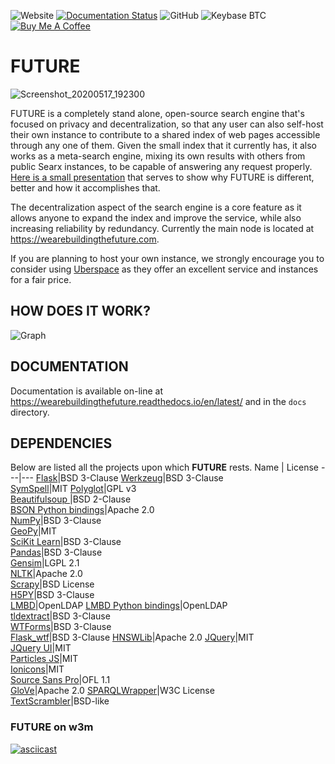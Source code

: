 ![Website](https://img.shields.io/website?down_color=red&down_message=offline&up_color=green&up_message=online&url=https%3A%2F%2Fwearebuildingthefuture.com) [![Documentation Status](https://readthedocs.org/projects/wearebuildingthefuture/badge/?version=latest)](https://wearebuildingthefuture.readthedocs.io/en/latest/?badge=latest) ![GitHub](https://img.shields.io/github/license/rtrevinnoc/FUTURE) ![Keybase BTC](https://img.shields.io/keybase/btc/rtrevinnoc)\
[![Buy Me A Coffee](https://camo.githubusercontent.com/031fc5a134cdca5ae3460822aba371e63f794233/68747470733a2f2f7777772e6275796d6561636f666665652e636f6d2f6173736574732f696d672f637573746f6d5f696d616765732f6f72616e67655f696d672e706e67)](https://www.buymeacoffee.com/searchatfuture)

# FUTURE

![Screenshot_20200517_192300](https://user-images.githubusercontent.com/7103315/82164538-bea0e600-9876-11ea-8d42-c8a1b126d8fb.png)

FUTURE is a completely stand alone, open-source search engine that's focused on privacy and decentralization, so that any user can also self-host their own instance to contribute to a shared index of web pages accessible through any one of them. Given the small index that it currently has, it also works as a meta-search engine, mixing its own results with others from public Searx instances, to be capable of answering any request properly. [Here is a small presentation](https://future-pitch.glitch.me/#0) that serves to show why FUTURE is different, better and how it accomplishes that.

The decentralization aspect of the search engine is a core feature as it allows anyone to expand the index and improve the service, while also increasing reliability by redundancy. Currently the main node is located at https://wearebuildingthefuture.com.

If you are planning to host your own instance, we strongly encourage you to consider using [Uberspace](https://uberspace.de/en/) as they offer an excellent service and instances for a fair price.



## HOW DOES IT WORK?

![Graph](https://cdn.glitch.com/ede86e6d-2c5a-40c6-b1a1-546bb881a618%2Fhow_it_works.png?v=1612302725088)



## DOCUMENTATION

Documentation is available on-line at https://wearebuildingthefuture.readthedocs.io/en/latest/ and in the `docs` directory.




## DEPENDENCIES

Below are listed all the projects upon which __FUTURE__ rests.
Name | License
---|---
[Flask](https://github.com/pallets/flask)|BSD 3-Clause
[Werkzeug](https://github.com/pallets/werkzeug)|BSD 3-Clause                
[SymSpell](https://github.com/wolfgarbe/SymSpell/)|MIT
[Polyglot](https://github.com/aboSamoor/polyglot/)|GPL v3                   
[Beautifulsoup ](https://code.launchpad.net/beautifulsoup)|BSD 2-Clause              
[BSON Python bindings](https://github.com/py-bson/bson)|Apache 2.0                
[NumPy](https://github.com/numpy/numpy)|BSD 3-Clause     
[GeoPy](https://github.com/geopy/geopy)|MIT                   
[SciKit Learn](https://github.com/scikit-learn/scikit-learn)|BSD 3-Clause                 
[Pandas](https://github.com/pandas-dev/pandas)|BSD 3-Clause     
[Gensim](https://github.com/RaRe-Technologies/gensim)|LGPL 2.1                      
[NLTK](https://github.com/nltk/nltk)|Apache 2.0      
[Scrapy](https://github.com/scrapy/scrapy)|BSD License                   
[H5PY](https://github.com/h5py/h5py)|BSD 3-Clause              
[LMBD](https://github.com/LMDB/lmdb)|OpenLDAP
[LMBD Python bindings](https://github.com/jnwatson/py-lmdb)|OpenLDAP                    
[tldextract](https://github.com/john-kurkowski/tldextract)|BSD 3-Clause       
[WTForms](https://github.com/wtforms/wtforms)|BSD 3-Clause               
[Flask_wtf](https://github.com/lepture/flask-wtf)|BSD 3-Clause
[HNSWLib](https://github.com/nmslib/hnswlib)|Apache 2.0
[JQuery](https://github.com/jquery/jquery)|MIT                      
[JQuery UI](https://github.com/jquery/jquery-ui)|MIT             
[Particles JS](https://github.com/VincentGarreau/particles.js/)|MIT             
[Ionicons](https://github.com/ionic-team/ionicons)|MIT         
[Source Sans Pro](https://github.com/adobe-fonts/source-sans-pro)|OFL 1.1                   
[GloVe](https://github.com/stanfordnlp/GloVe)|Apache 2.0
[SPARQLWrapper](https://github.com/RDFLib/sparqlwrapper)|W3C License      
[TextScrambler](https://codepen.io/soulwire/pen/mErPAK)|BSD-like   



### FUTURE on w3m

[![asciicast](https://asciinema.org/a/331246.svg)](https://asciinema.org/a/331246?autoplay=1)
